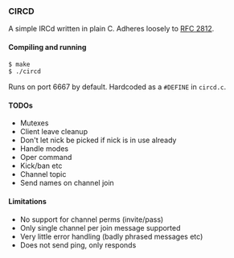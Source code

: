 ### CIRCD

A simple IRCd written in plain C.  Adheres loosely to [RFC 2812](https://tools.ietf.org/html/rfc2812).


#### Compiling and running

```bash
$ make
$ ./circd
```

Runs on port 6667 by default.  Hardcoded as a `#DEFINE` in `circd.c`.


#### TODOs

- Mutexes
- Client leave cleanup
- Don't let nick be picked if nick is in use already
- Handle modes
- Oper command
- Kick/ban etc
- Channel topic
- Send names on channel join


#### Limitations

- No support for channel perms (invite/pass)
- Only single channel per join message supported
- Very little error handling (badly phrased messages etc)
- Does not send ping, only responds